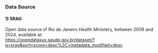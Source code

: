 ### Data Source
#### 1) SRAG
Open data source of Rio de Janeiro Health Ministery, between 2009 and 2024, available at: <br> https://opendatasus.saude.gov.br/dataset/?q=srag&sort=score+desc%2C+metadata_modified+desc
